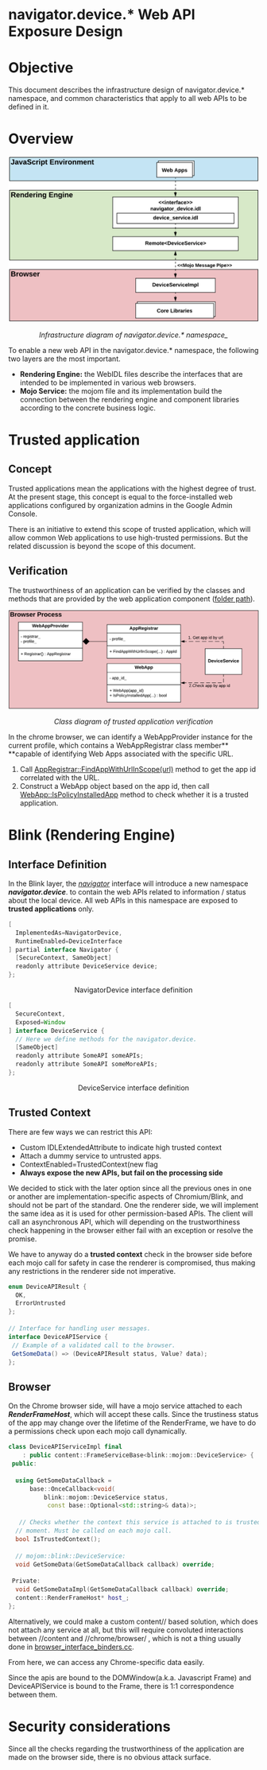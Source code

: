 # navigator.device.*  Web API Exposure Design

# Objective

This document describes the infrastructure design of navigator.device.* namespace, and common characteristics that apply to all web APIs to be defined in it.


# Overview



![High level overview of Web Api workflow](images/image_high_level.png "image_tooltip")


<center><i>Infrastructure diagram of navigator.device.* namespace_</i></center>


To enable a new web API in the navigator.device.* namespace, the following two layers are the most important.



*   **Rendering Engine:** the WebIDL files describe the interfaces that are intended to be implemented in various web browsers.
*   **Mojo Service:** the mojom file and its implementation build the connection between the rendering engine and component libraries according to the concrete business logic.


# Trusted application


## Concept

Trusted applications mean the applications with the highest degree of trust. At the present stage, this concept is equal to the force-installed web applications configured by organization admins in the Google Admin Console.

There is an initiative to extend this scope of trusted application, which will allow common Web applications to use high-trusted permissions. But the related discussion is beyond the scope of this document.


## Verification

The trustworthiness of an application can be verified by the classes and methods that are provided by the web application component ([folder path](https://source.chromium.org/chromium/chromium/src/+/master:chrome/browser/web_applications/)).



![Trusted status verification diagram](images/image_verification.png "image_tooltip")


<center><i>Class diagram of trusted application verification</i></center>

In the chrome browser, we can identify a WebAppProvider instance for the current profile, which contains a WebAppRegistrar class member** **capable of identifying Web Apps associated with the specific URL.



1. Call [AppRegistrar::FindAppWithUrlInScope(url)](https://source.chromium.org/chromium/chromium/src/+/master:chrome/browser/web_applications/components/app_registrar.h;drc=d7d32e0e4589b443ec32b54bd2315e353d78df52;l=152) method to get the app id correlated with the URL.
2. Construct a WebApp object based on the app id, then call [WebApp::IsPolicyInstalledApp]( https://source.chromium.org/chromium/chromium/src/+/master:chrome/browser/web_applications/web_app.h;drc=35be2105aca3aae2d24f0d7b312727e9b4cadd73;l=168) method to check whether it is a trusted application.


# Blink (Rendering Engine)


## Interface Definition

In the Blink layer, the [_navigator_](https://developer.mozilla.org/en-US/docs/Web/API/Navigator) interface will introduce a new namespace **_navigator.device_**. to contain the web APIs related to information / status about the local device. All web APIs in this namespace are exposed to **trusted applications** only.



```java
[
  ImplementedAs=NavigatorDevice,
  RuntimeEnabled=DeviceInterface
] partial interface Navigator {
  [SecureContext, SameObject]
  readonly attribute DeviceService device;
};
```


<center>NavigatorDevice interface definition</center>


```java
[
  SecureContext,
  Exposed=Window
] interface DeviceService {
  // Here we define methods for the navigator.device.
  [SameObject]
  readonly attribute SomeAPI someAPIs;
  readonly attribute SomeAPI someMoreAPIs;
};
```
<center>DeviceService interface definition</center>


## Trusted Context

There are few ways we can restrict this API:



*   Custom IDLExtendedAttribute to indicate high trusted context
*   Attach a dummy service to untrusted apps.
*   ContextEnabled=TrustedContext(new flag
*   **Always expose the new APIs, but fail on the processing side** 

We decided to stick with the later option since all the previous ones in one or another are implementation-specific aspects of Chromium/Blink, and should not be part of the standard. One the renderer side, we will implement the same idea as it is used for other permission-based APIs. The client will call an asynchronous API, which will depending on the trustworthiness check happening in the browser either fail with an exception or resolve the promise.

We have to anyway do a **trusted context** check in the browser side before each mojo call for safety in case the renderer is compromised, thus making any restrictions in the renderer side not imperative.

```java
enum DeviceAPIResult {
  OK,
  ErrorUntrusted
};

// Interface for handling user messages.
interface DeviceAPIService {
 // Example of a validated call to the browser.
 GetSomeData() => (DeviceAPIResult status, Value? data);
};

```


## Browser

On the Chrome browser side, will have a mojo service attached to each **_RenderFrameHost_**, which will accept these calls. Since the trustiness status of the app may change over the lifetime of the RenderFrame, we have to do a permissions check upon each mojo call dynamically. 

 


```c++
class DeviceAPIServiceImpl final
    : public content::FrameServiceBase<blink::mojom::DeviceService> {
 public:
  
  using GetSomeDataCallback =
      base::OnceCallback<void(
          blink::mojom::DeviceService status, 
           const base::Optional<std::string>& data)>;

   // Checks whether the context this service is attached to is trusted at this
  // moment. Must be called on each mojo call.
  bool IsTrustedContext();

  // mojom::blink::DeviceService:
  void GetSomeData(GetSomeDataCallback callback) override;

 Private:
  void GetSomeDataImpl(GetSomeDataCallback callback) override;
  content::RenderFrameHost* host_; 
};
```


 Alternatively, we could make a custom content// based solution, which does not attach any service at all, but this will require convoluted interactions between //content and //chrome/browser/ , which is not a thing usually done in [browser_interface_binders.cc](https://source.chromium.org/chromium/chromium/src/+/master:content/browser/browser_interface_binders.cc;drc=968139e2c8844a5ccb6fad97d238e45d1d5226f7;l=509).

From here, we can access any Chrome-specific data easily.

Since the apis are bound to the DOMWindow(a.k.a. Javascript Frame) and DeviceAPIService is bound to the Frame, there is 1:1 correspondence between them.


# Security considerations
Since all the checks regarding the trustworthiness of the application are made on the browser side, there is no obvious attack surface.

